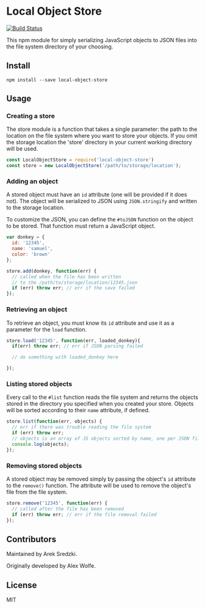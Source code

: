 # Local Object Store
[![Build Status](https://travis-ci.org/ArekSredzki/node-local-object-store.svg?branch=master)](https://travis-ci.org/ArekSredzki/node-local-object-store)


This npm module for simply serializing JavaScript objects to JSON files into the file system directory of your choosing.

## Install
`npm install --save local-object-store`

## Usage

### Creating a store

The store module is a function that takes a single parameter: the path to the location on the file system where you want to store your objects. If you omit the storage location the 'store' directory in your current working directory will be used.

```javascript
const LocalObjectStore = require('local-object-store')
const store = new LocalObjectStore('/path/to/storage/location');
```

### Adding an object

A stored object must have an `id` attribute (one will be provided if it does not). The object
will be serialized to JSON using `JSON.stringify` and written to the storage location.

To customize the JSON, you can define the `#toJSON` function on the object to be stored. That function
must return a JavaScript object.

```javascript
var donkey = {
  id: '12345',
  name: 'samuel',
  color: 'brown'
};

store.add(donkey, function(err) {
  // called when the file has been written
  // to the /path/to/storage/location/12345.json
  if (err) throw err; // err if the save failed
});
```

### Retrieving an object

To retrieve an object, you must know its `id` attribute and use it as a parameter for the `load` function.

```javascript
store.load('12345', function(err, loaded_donkey){
  if(err) throw err; // err if JSON parsing failed

  // do something with loaded_donkey here

});
```

### Listing stored objects

Every call to the `#list` function reads the file system and returns the objects stored in the directory you specified when you created your store.
Objects will be sorted according to their `name` attribute, if defined.

```javascript
store.list(function(err, objects) {
  // err if there was trouble reading the file system
  if (err) throw err;
  // objects is an array of JS objects sorted by name, one per JSON file
  console.log(objects);
});
```

### Removing stored objects

A stored object may be removed simply by passing the object's `id` attribute to the `remove()` function.
The attribute will be used to remove the object's file from the file system.

```javascript
store.remove('12345', function(err) {
  // called after the file has been removed
  if (err) throw err; // err if the file removal failed
});
```
## Contributors
Maintained by Arek Sredzki.

Originally developed by Alex Wolfe.

## License
MIT
